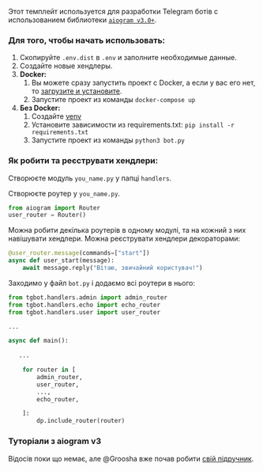 Этот темплейт используется для разработки Telegram ботів с использованием библиотеки [`aiogram v3.0+`](https://github.com/aiogram/aiogram/tree/dev-3.x).

### Для того, чтобы начать использовать:
1. Скопируйте `.env.dist` в `.env` и заполните необходимые данные.
2. Создайте новые хендлеры.
3. **Docker:**
   1. Вы можете сразу запустить проект с Docker, а если у вас его нет, то [загрузите и установите](https://docs.docker.com/get-docker/).
   2. Запустите проект из команды `docker-compose up`
4. **Без Docker:**
   1. Создайте [venv](https://docs.python.org/3/library/venv.html)
   2. Установите зависимости из requirements.txt: `pip install -r requirements.txt`
   3. Запустите проект из команды `python3 bot.py`


### Як робити та реєструвати хендлери:
Створюєте модуль `you_name.py` у папці `handlers`.

Створюєте роутер у `you_name.py`.
```python
from aiogram import Router
user_router = Router()
```
Можна робити декілька роутерів в одному модулі, та на кожний з них навішувати хендлери.
Можна реєструвати хендлери декораторами:
```python
@user_router.message(commands=["start"])
async def user_start(message):
    await message.reply("Вітаю, звичайний користувач!")
```

Заходимо у файл `bot.py` і додаємо всі роутери в нього:
```python
from tgbot.handlers.admin import admin_router
from tgbot.handlers.echo import echo_router
from tgbot.handlers.user import user_router

...

async def main():
   
   ...

    for router in [
        admin_router,
        user_router,
        ...,
        echo_router,

    ]:
        dp.include_router(router)
```

### Туторіали з aiogram v3
Відосів поки що немає, але @Groosha вже почав робити [свій підручник](https://groosha.2038.io/telegram-tutorial-2/).
